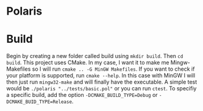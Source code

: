 # Polaris

# Build
Begin by creating a new folder called build using `mkdir build`. Then `cd build`. This project
uses CMake. In my case, I want it to make me Mingw-Makefiles so I will run `cmake .. -G MinGW Makefiles`. 
If you want to check if your platform is supported, run `cmake --help`. In this case with MinGW I will then
just run `mingw32-make` and will finally have the executable. A simple test would be `./polaris "../tests/basic.pol"` 
or you can run `ctest`. To specifiy a specific build, add the option `-DCMAKE_BUILD_TYPE=Debug` or `-DCMAKE_BUID_TYPE=Release`.
